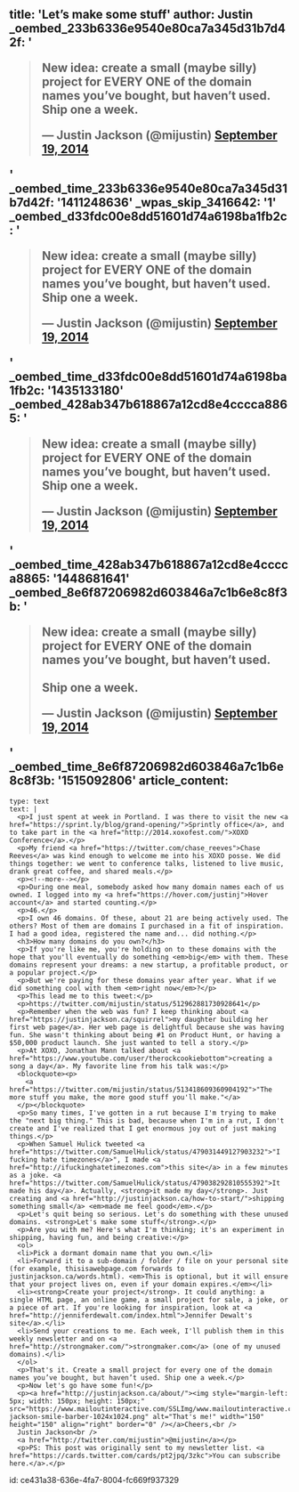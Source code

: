 title: 'Let’s make some stuff'
author: Justin
_oembed_233b6336e9540e80ca7a345d31b7d42f: '<blockquote class="twitter-tweet" width="550"><p>New idea: create a small (maybe silly) project for EVERY ONE of the domain names you’ve bought, but haven’t used.&#10;&#10;Ship one a week.</p>&mdash; Justin Jackson (@mijustin) <a href="https://twitter.com/mijustin/status/512962881730928641">September 19, 2014</a></blockquote><script async src="//platform.twitter.com/widgets.js" charset="utf-8"></script>'
_oembed_time_233b6336e9540e80ca7a345d31b7d42f: '1411248636'
_wpas_skip_3416642: '1'
_oembed_d33fdc00e8dd51601d74a6198ba1fb2c: '<blockquote class="twitter-tweet" width="550"><p lang="en" dir="ltr">New idea: create a small (maybe silly) project for EVERY ONE of the domain names you’ve bought, but haven’t used.&#10;&#10;Ship one a week.</p>&mdash; Justin Jackson (@mijustin) <a href="https://twitter.com/mijustin/status/512962881730928641">September 19, 2014</a></blockquote><script async src="//platform.twitter.com/widgets.js" charset="utf-8"></script>'
_oembed_time_d33fdc00e8dd51601d74a6198ba1fb2c: '1435133180'
_oembed_428ab347b618867a12cd8e4cccca8865: '<blockquote class="twitter-tweet" width="550"><p lang="en" dir="ltr">New idea: create a small (maybe silly) project for EVERY ONE of the domain names you’ve bought, but haven’t used.&#10;&#10;Ship one a week.</p>&mdash; Justin Jackson (@mijustin) <a href="https://twitter.com/mijustin/status/512962881730928641">September 19, 2014</a></blockquote><script async src="//platform.twitter.com/widgets.js" charset="utf-8"></script>'
_oembed_time_428ab347b618867a12cd8e4cccca8865: '1448681641'
_oembed_8e6f87206982d603846a7c1b6e8c8f3b: '<blockquote class="twitter-tweet" data-width="550" data-dnt="true"><p lang="en" dir="ltr">New idea: create a small (maybe silly) project for EVERY ONE of the domain names you’ve bought, but haven’t used.<br><br>Ship one a week.</p>&mdash; Justin Jackson (@mijustin) <a href="https://twitter.com/mijustin/status/512962881730928641?ref_src=twsrc%5Etfw">September 19, 2014</a></blockquote><script async src="https://platform.twitter.com/widgets.js" charset="utf-8"></script>'
_oembed_time_8e6f87206982d603846a7c1b6e8c8f3b: '1515092806'
article_content:
  -
    type: text
    text: |
      <p>I just spent at week in Portland. I was there to visit the new <a href="https://sprint.ly/blog/grand-opening/">Sprintly office</a>, and to take part in the <a href="http://2014.xoxofest.com/">XOXO Conference</a>.</p>
      <p>My friend <a href="https://twitter.com/chase_reeves">Chase Reeves</a> was kind enough to welcome me into his XOXO posse. We did things together: we went to conference talks, listened to live music, drank great coffee, and shared meals.</p>
      <p><!--more--></p>
      <p>During one meal, somebody asked how many domain names each of us owned. I logged into my <a href="https://hover.com/justinj">Hover account</a> and started counting.</p>
      <p>46.</p>
      <p>I own 46 domains. Of these, about 21 are being actively used. The others? Most of them are domains I purchased in a fit of inspiration. I had a good idea, registered the name and... did nothing.</p>
      <h3>How many domains do you own?</h3>
      <p>If you're like me, you're holding on to these domains with the hope that you'll eventually do something <em>big</em> with them. These domains represent your dreams: a new startup, a profitable product, or a popular project.</p>
      <p>But we're paying for these domains year after year. What if we did something cool with them <em>right now</em>?</p>
      <p>This lead me to this tweet:</p>
      <p>https://twitter.com/mijustin/status/512962881730928641</p>
      <p>Remember when the web was fun? I keep thinking about <a href="https://justinjackson.ca/squirrel">my daughter building her first web page</a>. Her web page is delightful because she was having fun. She wasn't thinking about being #1 on Product Hunt, or having a $50,000 product launch. She just wanted to tell a story.</p>
      <p>At XOXO, Jonathan Mann talked about <a href="https://www.youtube.com/user/therockcookiebottom">creating a song a day</a>. My favorite line from his talk was:</p>
      <blockquote><p>
        <a href="https://twitter.com/mijustin/status/513418609360904192">"The more stuff you make, the more good stuff you'll make."</a>
      </p></blockquote>
      <p>So many times, I've gotten in a rut because I'm trying to make the "next big thing." This is bad, because when I'm in a rut, I don't create and I've realized that I get enormous joy out of just making things.</p>
      <p>When Samuel Hulick tweeted <a href="https://twitter.com/SamuelHulick/status/479031449127903232">"I fucking hate timezones</a>", I made <a href="http://ifuckinghatetimezones.com">this site</a> in a few minutes as a joke. <a href="https://twitter.com/SamuelHulick/status/479038292810555392">It made his day</a>. Actually, <strong>it made my day</strong>. Just creating and <a href="http://justinjackson.ca/how-to-start/">shipping something small</a> <em>made me feel good</em>.</p>
      <p>Let's quit being so serious. Let's do something with these unused domains. <strong>Let's make some stuff</strong>.</p>
      <p>Are you with me? Here's what I'm thinking; it's an experiment in shipping, having fun, and being creative:</p>
      <ol>
      <li>Pick a dormant domain name that you own.</li>
      <li>Forward it to a sub-domain / folder / file on your personal site (for example, thisisawebpage.com forwards to justinjackson.ca/words.html). <em>This is optional, but it will ensure that your project lives on, even if your domain expires.</em></li>
      <li><strong>Create your project</strong>. It could anything: a single HTML page, an online game, a small project for sale, a joke, or a piece of art. If you're looking for inspiration, look at <a href="http://jenniferdewalt.com/index.html">Jennifer Dewalt's site</a>.</li>
      <li>Send your creations to me. Each week, I'll publish them in this weekly newsletter and on <a href="http://strongmaker.com/">strongmaker.com</a> (one of my unused domains).</li>
      </ol>
      <p>That's it. Create a small project for every one of the domain names you’ve bought, but haven’t used. Ship one a week.</p>
      <p>Now let's go have some fun!</p>
      <p><a href="http://justinjackson.ca/about/"><img style="margin-left: 5px; width: 150px; height: 150px;" src="https://www.mailoutinteractive.com/SSLImg/www.mailoutinteractive.com/Industry/Home/7450/29473/images/justin-jackson-smile-barber-1024x1024.png" alt="That's me!" width="150" height="150" align="right" border="0" /></a>Cheers,<br />
      Justin Jackson<br />
      <a href="http://twitter.com/mijustin">@mijustin</a></p>
      <p>PS: This post was originally sent to my newsletter list. <a href="https://cards.twitter.com/cards/pt2jpq/3zkc">You can subscribe here.</a>.</p>
      
id: ce431a38-636e-4fa7-8004-fc669f937329
